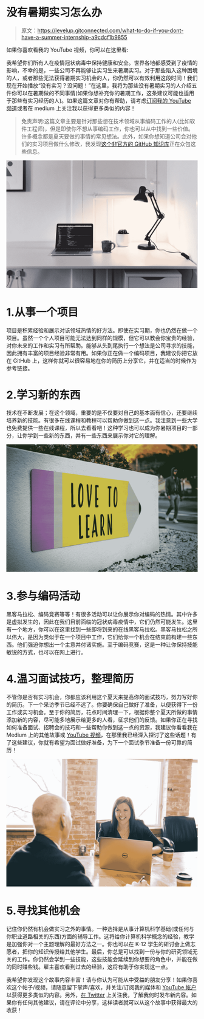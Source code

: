 # 没有暑期实习怎么办

> 原文：<https://levelup.gitconnected.com/what-to-do-if-you-dont-have-a-summer-internship-a9cdcf1b9855>

如果你喜欢看我的 YouTube 视频，你可以在这里看:

我希望你们所有人在疫情冠状病毒中保持健康和安全。世界各地都感受到了疫情的影响，不幸的是，一些公司不再能够让实习生来暑期实习。对于那些陷入这种困境的人，或者那些无法获得暑期实习机会的人，你仍然可以有效利用这段时间！我们现在开始播放“没有实习？没问题！”在这里，我将为那些没有暑期实习的人介绍五件你可以在暑期做的不同事情(如果你想补充你的暑期工作，这条建议可能也适用于那些有实习经历的人)。如果这篇文章对你有帮助，请考虑[订阅我的 YouTube 频道](http://bit.ly/sub2rahul)或者在 medium 上关注我以获得更多类似的内容！

> 免责声明:这篇文章主要是针对那些想在技术领域从事编码工作的人(比如软件工程师)，但是即使你不想从事编码工作，你也可以从中找到一些价值。许多概念都是夏天要做的事情的常见想法。此外，如果你想知道公司会对他们的实习项目做什么修改，我发现[这个非官方的 GitHub 知识库](https://github.com/gcreddy42/hiring2020)正在众包这些信息。

![](img/b183a7a7d7dc69109c1860ef89312297.png)

# 1.从事一个项目

项目是积累经验和展示对该领域热情的好方法。即使在实习期，你也仍然在做一个项目。虽然一个个人项目可能无法达到同样的规模，但它可以教会你宝贵的经验，对你未来的工作和实习有所帮助。能够从头到尾执行一个想法是公司寻求的技能，因此拥有丰富的项目经验非常有用。如果你正在做一个编码项目，我建议你把它放在 GitHub 上，这样你就可以很容易地在你的简历上分享它，并在适当的时候作为参考链接。

# 2.学习新的东西

技术在不断发展；在这个领域，重要的是不仅要对自己的基本面有信心，还要继续培养新的技能。有很多在线课程和教程可以帮助你做到这一点。我注意到一些大学也免费提供一些在线课程，所以去看看吧！这种学习也可以成为你暑期项目的一部分，让你学到一些新的东西，并有一些东西来展示你对它的理解。

![](img/9a8b6aa4e7c8f983e897f57301b5c574.png)

# 3.参与编码活动

黑客马拉松、编码竞赛等等！有很多活动可以让你展示你对编码的热情。其中许多是虚拟发生的，因此在我们目前面临的冠状病毒疫情中，它们仍然可能发生。这里有一个地方，你可以在这里找到一些即将到来的在线黑客马拉松。黑客马拉松之所以伟大，是因为类似于在一个项目中工作，它们给你一个机会在结束前构建一些东西。他们强迫你想出一个主意并付诸实施。至于编码竞赛，这是一种让你保持技能敏锐的方式，也可以在网上进行。

# 4.温习面试技巧，整理简历

不管你是否有实习机会，你都应该利用这个夏天来提高你的面试技巧，努力写好你的简历。下一个采访季节已经不远了。你要确保自己做好了准备，以便获得下一份工作或实习机会。至于你的简历，花点时间清理一下，根据你整个夏天所做的事情添加新的内容，尽可能多地展示给更多的人看，征求他们的反馈。如果你正在寻找如何准备面试、招聘会的技巧和一些帮助你做到这一点的资源，我建议你看看我在 Medium 上的其他故事或 [YouTube 视频](https://bit.ly/rahulvideos)，在那里我已经深入探讨了这些话题！有了这些建议，你就有希望为面试做好准备，为下一个面试季节准备一份可靠的简历！

![](img/750ec20657727fefb9eb7e4563487c4c.png)

# 5.寻找其他机会

记住你仍然有机会做实习之外的事情。一种选择是从事计算机科学基础(或任何与你职业道路相关的东西)方面的辅导工作。这将给你计算机科学概念的经验，教学是加强你对一个主题理解的最好方法之一。你也可以在 K-12 学生的研讨会上做志愿者，把你的知识传授给其他学生。最后，你总是可以找到一份与你的研究领域无关的工作。你仍然会学到一些技能，这些技能会延续到你想要的角色中，并能在做的同时赚些钱。雇主喜欢看到过去的经验，这将有助于你实现这一点。

我希望你发现这个故事内容丰富！请与你认为可能从中受益的朋友分享！如果你喜欢这个帖子/视频，请随意留下掌声/喜欢，并关注/订阅我的媒体和 [YouTube 帐户](http://bit.ly/sub2rahul)以获得更多类似的内容。另外，[在 Twitter](https://twitter.com/sabnis_rahul) 上关注我，了解我何时发布新内容。如果你有任何其他建议，请在评论中分享，这样读者就可以从这个故事中获得最大的收获！
